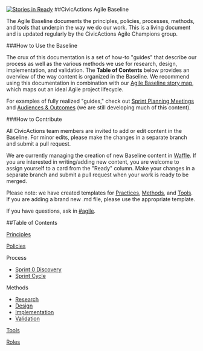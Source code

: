 [![Stories in Ready](https://badge.waffle.io/CivicActions/agile-baseline.png?label=ready&title=Ready)](https://waffle.io/CivicActions/agile-baseline)
##CivicActions Agile Baseline

The Agile Baseline documents the principles, policies, processes, methods, and tools that underpin the way we do our work. This is a living document and is updated regularly by the CivicActions Agile Champions group.

###How to Use the Baseline

The crux of this documentation is a set of how-to "guides" that describe our process as well as the various methods we use for research, design, implementation, and validation. The **Table of Contents** below provides an overview of the way content is organized in the Baseline. We recommend using this documentation in combination with our [Agile Baseline story map](https://civicactions.storiesonboard.com/m/agile-baseline-story-map), which maps out an ideal Agile project lifecycle.

For examples of fully realized "guides," check out [Sprint Planning Meetings](/03-process/practices/sprint-planning-meetings.md) and [Audiences & Outcomes](/04-methods/1-research/audiences-and-outcomes-guide.md) (we are still developing much of this content).

###How to Contribute

All CivicActions team members are invited to add or edit content in the Baseline. For minor edits, please make the changes in a separate branch and submit a pull request.

We are currently managing the creation of new Baseline content in [Waffle](https://waffle.io/CivicActions/agile-baseline). If you are interested in writing/adding new content, you are welcome to assign yourself to a card from the "Ready" column. Make your changes in a separate branch and submit a pull request when your work is ready to be merged.

Please note: we have created templates for [Practices](03-process/practices/_template.md), [Methods](04-methods/_template.md), and [Tools](05-tools/_tool-template.md). If you are adding a brand new .md file, please use the appropriate template.

If you have questions, ask in [#agile](https://civicactions.slack.com/messages/agile/).


##Table of Contents

[Principles](01-principles/principles.md)

[Policies](02-policies/policies.md)

Process
- [Sprint 0 Discovery](03-process/sprint-0-discovery.md)
- [Sprint Cycle](03-process/sprint-cycle.md)

Methods
- [Research](04-methods/1-research.md)
- [Design](04-methods/2-design.md)
- [Implementation](04-methods/3-implementation.md)
- [Validation](04-methods/4-validation.md)

[Tools](05-tools/tools.md)

[Roles](06-roles/roles.md)
